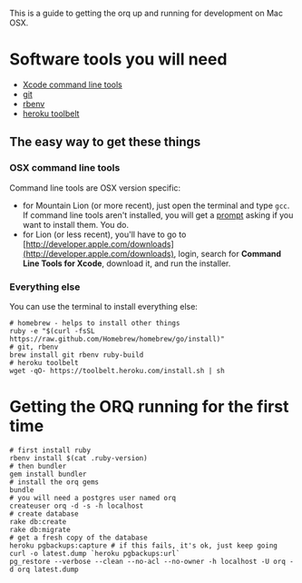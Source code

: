 This is a guide to getting the orq up and running for development on Mac OSX.

# Software tools you will need

* [Xcode command line tools](http://www.kennethreitz.org/essays/xcode-gcc-and-homebrew)
* [git](http://git-scm.com/)
* [rbenv](https://github.com/sstephenson/rbenv)
* [heroku toolbelt](https://toolbelt.heroku.com/)


## The easy way to get these things
### OSX command line tools
Command line tools are OSX version specific:
* for Mountain Lion (or more recent), just open the terminal and type ``gcc``. If command line tools aren't installed, you will get a [prompt](http://railsapps.github.io/images/installing-mavericks-popup.png) asking if you want to install them. You do.
* for Lion (or less recent), you'll have to go to [http://developer.apple.com/downloads](http://developer.apple.com/downloads), login, search for **Command Line Tools for Xcode**, download it, and run the installer. 

### Everything else
You can use the terminal to install everything else:

	# homebrew - helps to install other things
	ruby -e "$(curl -fsSL https://raw.github.com/Homebrew/homebrew/go/install)" 
	# git, rbenv
	brew install git rbenv ruby-build
	# heroku toolbelt
	wget -qO- https://toolbelt.heroku.com/install.sh | sh


# Getting the ORQ running for the first time
	# first install ruby
	rbenv install $(cat .ruby-version)
	# then bundler
	gem install bundler
	# install the orq gems
	bundle
	# you will need a postgres user named orq
	createuser orq -d -s -h localhost
	# create database
	rake db:create
	rake db:migrate
	# get a fresh copy of the database
	heroku pgbackups:capture # if this fails, it's ok, just keep going
	curl -o latest.dump `heroku pgbackups:url`
	pg_restore --verbose --clean --no-acl --no-owner -h localhost -U orq -d orq latest.dump